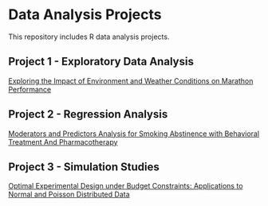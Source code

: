 # Data Analysis Projects

This repository includes R data analysis projects.

## Project 1 - Exploratory Data Analysis

[Exploring the Impact of Environment and Weather Conditions on Marathon Performance](/Project1/README.md)

## Project 2 - Regression Analysis

[Moderators and Predictors Analysis for Smoking Abstinence with Behavioral Treatment And Pharmacotherapy](/Project2/README.md)

## Project 3 - Simulation Studies

[Optimal Experimental Design under Budget Constraints: Applications to Normal and Poisson Distributed Data](/Project3/README.md)
